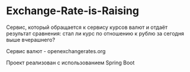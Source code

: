 # Exchange-Rate-is-Raising

Сервис, который обращается к сервису курсов валют и отдаёт результат сравнения: стал ли курс по отношению к рублю за сегодня выше вчерашнего?

Сервис валют - openexchangerates.org

Проект реализован с использованием Spring Boot
